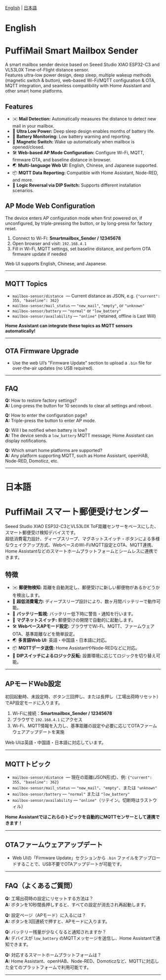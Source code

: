 [English](#english) | [日本語](#日本語)


# English
# PuffiMail Smart Mailbox Sender


A smart mailbox sender device based on Seeed Studio XIAO ESP32-C3 and VL53L0X Time-of-Flight distance sensor.  
Features ultra-low power design, deep sleep, multiple wakeup methods (magnetic switch & button), web-based Wi-Fi/MQTT configuration & OTA, MQTT integration, and seamless compatibility with Home Assistant and other smart home platforms.

## Features

- ✉️ **Mail Detection:** Automatically measures the distance to detect new mail in your mailbox.
- 🛌 **Ultra Low Power:** Deep sleep design enables months of battery life.
- 🔋 **Battery Monitoring:** Low battery warning and reporting.
- 🧲 **Magnetic Switch:** Wake up automatically when mailbox is opened/closed.
- 🛠️ **Web-based AP Mode Configuration:** Configure Wi-Fi, MQTT, firmware OTA, and baseline distance in browser.
- 🌏 **Multi-language Web UI:** English, Chinese, and Japanese supported.
- 📦 **MQTT Data Reporting:** Compatible with Home Assistant, Node-RED, and more.
- 🔧 **Logic Reversal via DIP Switch:** Supports different installation scenarios.



## AP Mode Web Configuration

The device enters AP configuration mode when first powered on, if unconfigured, by triple-pressing the button, or by long-press for factory reset.

1. Connect to Wi-Fi: **Smartmailbox_Sender / 12345678**
2. Open browser and visit: `192.168.4.1`
3. Fill in Wi-Fi, MQTT settings, set baseline distance, and perform OTA firmware update if needed

Web UI supports English, Chinese, and Japanese.

---

## MQTT Topics

- `mailbox-sensor/distance`  — Current distance as JSON, e.g. `{"current": 355, "baseline": 362}`
- `mailbox-sensor/mail_status` — `"new_mail"`, `"empty"`, or `"unknown"`
- `mailbox-sensor/battery` — `"normal"` or `"low_battery"`
- `mailbox-sensor/availability` — `"online"` (retained, offline is Last Will)

**Home Assistant can integrate these topics as MQTT sensors automatically!**

---

## OTA Firmware Upgrade

- Use the web UI’s "Firmware Update" section to upload a `.bin` file for over-the-air updates (no USB required).

---

## FAQ

**Q:** How to restore factory settings?  
**A:** Long-press the button for 10 seconds to clear all settings and reboot.

**Q:** How to enter the configuration page?  
**A:** Triple-press the button to enter AP mode.

**Q:** Will I be notified when battery is low?  
**A:** The device sends a `low_battery` MQTT message; Home Assistant can display notifications.

**Q:** Which smart home platforms are supported?  
**A:** Any platform supporting MQTT, such as Home Assistant, openHAB, Node-RED, Domoticz, etc.

---
# 日本語
# PuffiMail スマート郵便受けセンダー

Seeed Studio XIAO ESP32-C3とVL53L0X ToF距離センサーをベースにした、スマート郵便受け検知デバイスです。  
超低消費電力設計、ディープスリープ、マグネットスイッチ・ボタンによる多様なウェイクアップ方式、WebベースのWi-Fi/MQTT設定とOTA、MQTT連携、Home Assistantなどのスマートホームプラットフォームとシームレスに連携できます。

## 特徴

- ✉️ **郵便物検知:** 距離を自動測定し、郵便受けに新しい郵便物があるかどうかを検出します。
- 🛌 **超低消費電力:** ディープスリープ設計により、数ヶ月間バッテリーで動作可能。
- 🔋 **バッテリー監視:** バッテリー低下時に警告・通知を行います。
- 🧲 **マグネットスイッチ:** 郵便受けの開閉で自動的に起動します。
- 🛠️ **WebベースAPモード設定:** ブラウザでWi-Fi、MQTT、ファームウェアOTA、基準距離などを簡単設定。
- 🌏 **多言語Web UI:** 英語・中国語・日本語に対応。
- 📦 **MQTTデータ送信:** Home AssistantやNode-REDなどに対応。
- 🔧 **DIPスイッチによるロジック反転:** 設置環境に応じてロジックを切り替え可能。

---

## APモードWeb設定

初回起動時、未設定時、ボタン三回押し、または長押し（工場出荷時リセット）でAP設定モードに入ります。

1. Wi-Fiに接続：**Smartmailbox_Sender / 12345678**
2. ブラウザで `192.168.4.1` にアクセス
3. Wi-Fi、MQTT情報を入力し、基準距離の設定や必要に応じてOTAファームウェアアップデートを実施

Web UIは英語・中国語・日本語に対応しています。

---

## MQTTトピック

- `mailbox-sensor/distance`  — 現在の距離(JSON形式)、例: `{"current": 355, "baseline": 362}`
- `mailbox-sensor/mail_status` — `"new_mail"`、`"empty"`、または `"unknown"`
- `mailbox-sensor/battery` — `"normal"` または `"low_battery"`
- `mailbox-sensor/availability` — `"online"`（リテイン。切断時はラストウィル）

**Home Assistantではこれらのトピックを自動的にMQTTセンサーとして連携できます！**

---

## OTAファームウェアアップデート

- Web UIの「Firmware Update」セクションから `.bin` ファイルをアップロードすることで、USB不要でOTAアップデートが可能です。

---

## FAQ（よくあるご質問）

**Q:** 工場出荷時の設定にリセットする方法は？  
**A:** ボタンを10秒間長押しすると、すべての設定が消去され再起動します。

**Q:** 設定ページ（APモード）に入るには？  
**A:** ボタンを3回連続で押すと、APモードに入ります。

**Q:** バッテリー残量が少なくなると通知されますか？  
**A:** デバイスが `low_battery` のMQTTメッセージを送信し、Home Assistantで通知できます。

**Q:** 対応するスマートホームプラットフォームは？  
**A:** Home Assistant、openHAB、Node-RED、Domoticzなど、MQTTに対応した全てのプラットフォームで利用可能です。

---

